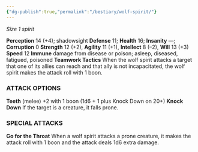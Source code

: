 ```yaml
---
{"dg-publish":true,"permalink":"/bestiary/wolf-spirit/"}
---
```


*Size 1 spirit*

**Perception** 14 (+4); shadowsight
**Defense** 11; **Health** 16; **Insanity** —; **Corruption** 0
**Strength** 12 (+2), **Agility** 11 (+1), **Intellect** 8 (–2), **Will** 13 (+3)
**Speed** 12
**Immune** damage from disease or poison; asleep, diseased, fatigued, poisoned
**Teamwork Tactics** When the wolf spirit attacks a target that one of its allies can reach and that ally is not incapacitated, the wolf spirit makes the attack roll with 1 boon.
### ATTACK OPTIONS
**Teeth** (melee) +2 with 1 boon (1d6 + 1 plus Knock Down on 20+)
**Knock Down** If the target is a creature, it falls prone.
### SPECIAL ATTACKS
**Go for the Throat** When a wolf spirit attacks a prone creature, it makes the attack roll with 1 boon and the attack deals 1d6 extra damage.